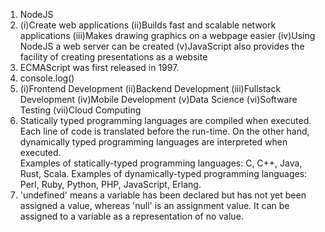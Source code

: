 1. NodeJS
2. (i)Create web applications
   (ii)Builds fast and scalable network applications 
   (iii)Makes drawing graphics on a webpage easier
   (iv)Using NodeJS a web server can be created
   (v)JavaScript also provides the facility of creating presentations as a website
3. ECMAScript was first released in 1997.
4. console.log()
5. (i)Frontend Development
   (ii)Backend Development
   (iii)Fullstack Development
   (iv)Mobile Development
   (v)Data Science
   (vi)Software Testing
   (vii)Cloud Computing
6. Statically typed programming languages are compiled when executed. Each line of code is translated before the run-time. On the other hand, dynamically typed programming languages are interpreted when executed.   
Examples of statically-typed programming languages: C, C++, Java, Rust, Scala.
Examples of dynamically-typed programming languages: Perl, Ruby, Python, PHP, JavaScript, Erlang.
7. 'undefined' means a variable has been declared but has not yet been assigned a value, whereas 'null' is an assignment value. It can be assigned to a variable as a representation of no value.